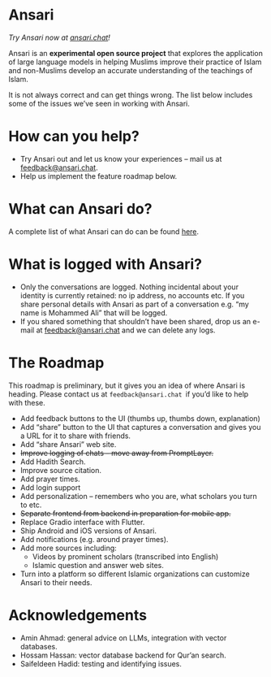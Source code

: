 # Ansari

_Try Ansari now at [ansari.chat](https://ansari.chat)!_  

Ansari is an **experimental open source project** that explores the application of large language models in helping Muslims improve their practice of Islam and non-Muslims develop an accurate understanding of the teachings of Islam. 

It is not always correct and can get things wrong.  The list below includes some of the issues we’ve seen in working with Ansari. 


# How can you help? 



* Try Ansari out and let us know your experiences – mail us at feedback@ansari.chat. 
* Help us implement the feature roadmap below. 


# What can Ansari do? 

A complete list of what Ansari can do can be found [here](https://waleedkadous.github.io/ansari-backend/).

# What is logged with Ansari?

* Only the conversations are logged. Nothing incidental about your identity is currently retained: no ip address, no  accounts etc. If you share personal details with Ansari as part of a conversation e.g. “my name is Mohammed Ali” that will be logged. 
* If you shared something that shouldn’t have been shared, drop us an e-mail at feedback@ansari.chat and we can delete any logs. 


# The Roadmap

This roadmap is preliminary, but it gives you an idea of where Ansari is heading. Please contact us at `feedback@ansari.chat `if you’d like to help with these.  



* Add feedback buttons to the UI (thumbs up, thumbs down, explanation)
* Add “share” button to the UI that captures a conversation and gives you a URL for it to share with friends. 
* Add “share Ansari” web site. 
* ~~Improve logging of chats – move away from PromptLayer.~~
* Add Hadith Search. 
* Improve source citation. 
* Add prayer times. 
* Add login support
* Add personalization – remembers who you are, what scholars you turn to etc.
* ~~Separate frontend from backend in preparation for mobile app.~~
* Replace Gradio interface with Flutter. 
* Ship Android and iOS versions of Ansari. 
* Add notifications (e.g. around prayer times). 
* Add more sources including: 
    * Videos by prominent scholars (transcribed into English)
    * Islamic question and answer web sites. 
* Turn into a platform so different Islamic organizations can customize Ansari to their needs. 


# Acknowledgements



* Amin Ahmad: general advice on LLMs, integration with vector databases. 
* Hossam Hassan: vector database backend for Qur’an search. 
* Saifeldeen Hadid: testing and identifying issues. 
